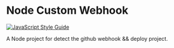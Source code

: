 # Node Custom Webhook

[![JavaScript Style Guide](https://img.shields.io/badge/code_style-standard-brightgreen.svg)](https://standardjs.com)

A Node project for detect the github webhook && deploy project.
